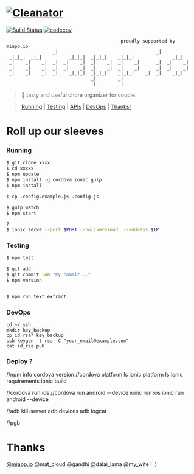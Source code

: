 # [![Cleanator](https://miappio.github.io/cleanator/img/background/screen02.jpg)](https://miapp.io/app/cleanator/download)
[![Build Status](https://travis-ci.org/miappio/cleanator.svg?branch=master)](https://travis-ci.org/miappio/cleanator)
[![codecov](https://codecov.io/gh/miappio/cleanator/branch/master/graph/badge.svg)](https://codecov.io/gh/miappio/cleanator)


                                              proudly supported by miapp.io
                     _|                                    _|            
     _|_|_|  _|_|          _|_|_|  _|_|_|    _|_|_|              _|_|    
     _|    _|    _|  _|  _|    _|  _|    _|  _|    _|      _|  _|    _|  
     _|    _|    _|  _|  _|    _|  _|    _|  _|    _|      _|  _|    _|  
     _|    _|    _|  _|    _|_|_|  _|_|_|    _|_|_|    _|  _|    _|_|    
                                   _|        _|                          
                                   _|        _|                          
> :hamburger:  tasty and useful chore organizer for couple.

> [Running](#running) | [Testing](#testing) | [APIs](#apis) | [DevOps](#devops) | [Thanks!](#thanks)

# Roll up our sleeves 

### Running

```bash
$ git clone xxxx
$ cd xxxxx
$ npm update
$ npm install -g cordova ionic gulp
$ npm install

$ cp .config.example.js .config.js

$ gulp watch
$ npm start 

?
$ ionic serve --port $PORT --nolivereload  --address $IP
```

### Testing


```bash
$ npm test

$ git add .
$ git commit -am "my commit..."
$ npm version


$ npm run text:extract
```


### DevOps

    cd ~/.ssh
    mkdir key_backup
    cp id_rsa* key_backup
    ssh-keygen -t rsa -C "your_email@example.com"
    cat id_rsa.pub


### Deploy ?

//npm info cordova version
//cordova platform ls
ionic platform ls
ionic requirements
ionic build

//cordova run ios
//cordova run android --device
ionic run ios
ionic run android --device

//adb kill-server
adb devices
adb logcat

//pgb


# Thanks

[@miapp.io](https://miapp.io) @mat_cloud @gandhi @dalai_lama @my_wife !  :)


